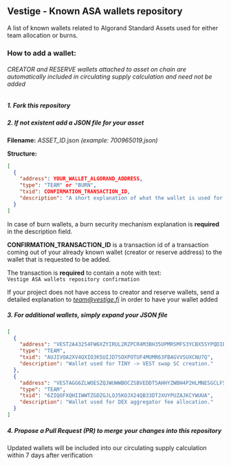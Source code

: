 ## Vestige - Known ASA wallets repository
A list of known wallets related to Algorand Standard Assets used for either team allocation or burns.

### How to add a wallet:

###### CREATOR and RESERVE wallets attached to asset on chain are automatically included in circulating supply calculation and  need not be added

#### 

##### 1. Fork this repository

##### 2. If not existent add a JSON file for your asset 

**Filename:** _ASSET_ID_.json _(example: *700965019.json*)_

**Structure:**

```json
[
  {
    "address": YOUR_WALLET_ALGORAND_ADDRESS,
    "type": "TEAM" or "BURN",
    "txid": CONFIRMATION_TRANSACTION_ID,
    "description": "A short explanation of what the wallet is used for." 
  }
]
```

In case of burn wallets, a burn security mechanism explanation is **required** in the description field.

**CONFIRMATION_TRANSACTION_ID** is a transaction id of a transaction coming out of your already known wallet (creator or reserve address) to the wallet that is requested to be added.

The transaction is **required** to contain a note with text:\
`Vestige ASA wallets repository confirmation`

If your project does not have access to creator and reserve wallets, send a detailed explanation to *team@vestige.fi* in order to have your wallet added

##### 3. For additional wallets, simply expand your JSON file

```json
[
  {
    "address": "VEST2A43254FW6XZYIRUL2RZPCR4M3BH35UPMRSMFS3YCBX5SYPQDIBSIU",
    "type": "TEAM",
    "txid": "AUJIVOA2XV4QXIO3K5UIJD7SOXPOTUF4MUMR63FBAGVVSUXCNU7Q",
    "description": "Wallet used for TINY -> VEST swap SC creation." 
  },
  {
    "address": "VESTAGG6ZLWOESZQJWUWWBOCZSBVEDDT5AHHYZWBH4P2HLMNESGCLFSNVY",
    "type": "TEAM",
    "txid": "6ZIQOFXQHIIWWTZGDZGJLOJ5KOJX24QB33DTJXUYPUZAJKCYWUUA",
    "description": "Wallet used for DEX aggregator fee allocation." 
  }
]
```

##### 4. Propose a Pull Request (PR) to merge your changes into this repository

Updated wallets will be included into our circulating supply calculation within 7 days after verification
